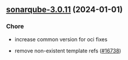 

## [sonarqube-3.0.11](https://github.com/truecharts/charts/compare/sonarqube-3.0.10...sonarqube-3.0.11) (2024-01-01)

### Chore



- increase common version for oci fixes

- remove non-existent template refs ([#16738](https://github.com/truecharts/charts/issues/16738))